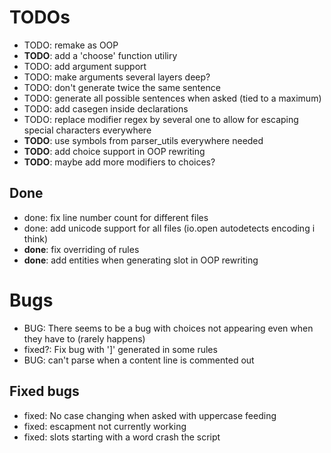 # TODOs

- TODO: remake as OOP
- **TODO**: add a 'choose' function utiliry
- TODO: add argument support
- TODO: make arguments several layers deep?
- TODO: don't generate twice the same sentence
- TODO: generate all possible sentences when asked (tied to a maximum)
- TODO: add casegen inside declarations
- TODO: replace modifier regex by several one to allow for escaping special characters everywhere
- **TODO**: use symbols from parser_utils everywhere needed
- **TODO**: add choice support in OOP rewriting
- **TODO**: maybe add more modifiers to choices?

## Done

- done: fix line number count for different files
- done: add unicode support for all files (io.open autodetects encoding i think)
- **done**: fix overriding of rules
- **done**: add entities when generating slot in OOP rewriting

# Bugs

- BUG: There seems to be a bug with choices not appearing even when they have to (rarely happens)
- fixed?: Fix bug with ']' generated in some rules
- BUG: can't parse when a content line is commented out

## Fixed bugs

- fixed: No case changing when asked with uppercase feeding
- fixed: escapment not currently working
- fixed: slots starting with a word crash the script
